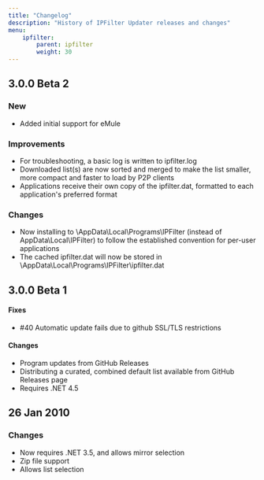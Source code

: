 ```yaml
---
title: "Changelog"
description: "History of IPFilter Updater releases and changes"
menu:
    ipfilter:
        parent: ipfilter
        weight: 30
---
```


## 3.0.0 Beta 2

### New

* Added initial support for eMule

### Improvements

* For troubleshooting, a basic log is written to ipfilter.log
* Downloaded list(s) are now sorted and merged to make the list smaller, more compact and faster to load by P2P clients
* Applications receive their own copy of the ipfilter.dat, formatted to each application's preferred format 

### Changes

* Now installing to <UserDirectory>\AppData\Local\Programs\IPFilter (instead of AppData\Local\IPFilter) to follow the established convention for per-user applications
* The cached ipfilter.dat will now be stored in <UserDirectory>\AppData\Local\Programs\IPFilter\ipfilter.dat

## 3.0.0 Beta 1

#### Fixes

* #40 Automatic update fails due to github SSL/TLS restrictions

#### Changes

* Program updates from GitHub Releases
* Distributing a curated, combined default list available from GitHub Releases page
* Requires .NET 4.5

## 26 Jan 2010

### Changes

* Now requires .NET 3.5, and allows mirror selection
* Zip file support
* Allows list selection
